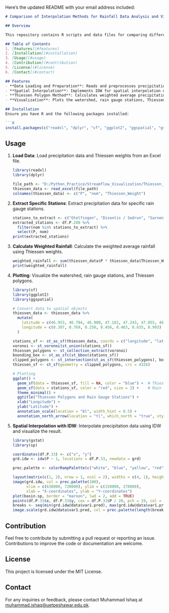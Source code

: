 Here’s the updated README with your email address included:

```markdown
# Comparison of Interpolation Methods for Rainfall Data Analysis and Visualization in a Watershed

## Overview

This repository contains R scripts and data files for comparing different interpolation methods used for rainfall data analysis and visualization within a watershed. The methods compared include Inverse Distance Weighting (IDW), Thiessen polygons, and the nearest neighbor method.

## Table of Contents
1. [Features](#features)
2. [Installation](#installation)
3. [Usage](#usage)
4. [Contribution](#contribution)
5. [License](#license)
6. [Contact](#contact)

## Features
- **Data Loading and Preparation**: Reads and preprocesses precipitation data from Excel files.
- **Spatial Interpolation**: Implements IDW for spatial interpolation of precipitation data.
- **Thiessen Polygon Method**: Calculates weighted average precipitation using Thiessen polygons.
- **Visualization**: Plots the watershed, rain gauge stations, Thiessen polygons, and interpolated precipitation surfaces.

## Installation
Ensure you have R and the following packages installed:

```R
install.packages(c("readxl", "dplyr", "sf", "ggplot2", "ggspatial", "gstat", "sp", "FNN"))
```

## Usage
1. **Load Data**:
   Load precipitation data and Thiessen weights from an Excel file.

   ```R
   library(readxl)
   library(dplyr)

   file_path <- "D:/Python_Practice/Streamflow_Visualization/Thiesson_data.xlsx"
   thiessen_data <- read_excel(file_path)
   colnames(thiessen_data) <- c("P", "nom", "Thiessen_Weight")
   ```

2. **Extract Specific Stations**:
   Extract precipitation data for specific rain gauge stations.
   
   ```R
   stations_to_extract <- c("Otelfingen", "Disentis / Sedrun", "Sarnen", "Cham", "Mettmenstetten", "Sattel-Aegeri", "Trun")
   extracted_stations <- df.P.200 %>%
     filter(nom %in% stations_to_extract) %>%
     select(P, nom)
   print(extracted_stations)
   ```

3. **Calculate Weighted Rainfall**:
   Calculate the weighted average rainfall using Thiessen weights.
   
   ```R
   weighted_rainfall <- sum(thiessen_data$P * thiessen_data$Thiessen_Weight, na.rm = TRUE)
   print(weighted_rainfall)
   ```

4. **Plotting**:
   Visualize the watershed, rain gauge stations, and Thiessen polygons.
   
   ```R
   library(sf)
   library(ggplot2)
   library(ggspatial)

   # Convert data to spatial objects
   thiessen_data <- thiessen_data %>%
     mutate(
       latitude = c(46.953, 46.704, 46.900, 47.182, 47.243, 47.055, 46.742),
       longitude = c(8.307, 8.769, 8.250, 8.456, 8.463, 8.635, 8.993)
     )

   stations_sf <- st_as_sf(thiessen_data, coords = c("longitude", "latitude"), crs = 4326)
   voronoi <- st_voronoi(st_union(stations_sf))
   thiessen_polygons <- st_collection_extract(voronoi)
   bounding_box <- st_as_sfc(st_bbox(stations_sf))
   clipped_polygons <- st_intersection(st_as_sf(thiessen_polygons), bounding_box)
   thiessen_sf <- st_sf(geometry = clipped_polygons, crs = 4326)

   # Plotting
   ggplot() +
     geom_sf(data = thiessen_sf, fill = NA, color = "blue") +  # Thiessen polygons
     geom_sf(data = stations_sf, color = "red", size = 2) +    # Rain gauge stations
     theme_minimal() +
     ggtitle("Thiessen Polygons and Rain Gauge Stations") +
     xlab("Longitude") +
     ylab("Latitude") +
     annotation_scale(location = "bl", width_hint = 0.5) +
     annotation_north_arrow(location = "tl", which_north = "true", style = north_arrow_fancy_orienteering)
   ```

5. **Spatial Interpolation with IDW**:
   Interpolate precipitation data using IDW and visualize the result.
   
   ```R
   library(gstat)
   library(sp)
   
   coordinates(df.P.33) <- c("x", "y")
   grd.idw <- idw(P ~ 1, locations = df.P.33, newdata = grd)
   
   prec.palette <- colorRampPalette(c("white", "blue", "yellow", "red"), space = "rgb")
   
   layout(matrix(c(1, 2), nrow = 1, ncol = 2), widths = c(4, 1), heights = c(1))
   image(grd.idw, col = prec.palette(100),
         xlim = c(630000, 720000), ylim = c(150000, 270000),
         xlab = "X-coordinates", ylab = "Y-coordinates")
   plot(basin.sp, border = "maroon", lwd = 2, add = TRUE)
   points(df.P.33$x, df.P.33$y, cex = df.P.33$P / 20, pch = 19, col = "black")
   breaks <- seq(min(grd.idw@data$var1.pred), max(grd.idw@data$var1.pred), length.out = 100)
   image.scale(grd.idw@data$var1.pred, col = prec.palette(length(breaks) - 1), breaks = breaks, horiz = FALSE, xlab = "", ylab = "")
   ```

## Contribution
Feel free to contribute by submitting a pull request or reporting an issue. Contributions to improve the code or documentation are welcome.

## License
This project is licensed under the MIT License.

## Contact
For any inquiries or feedback, please contact Muhammad Ishaq at muhammad.ishaq@uetpeshawar.edu.pk.
